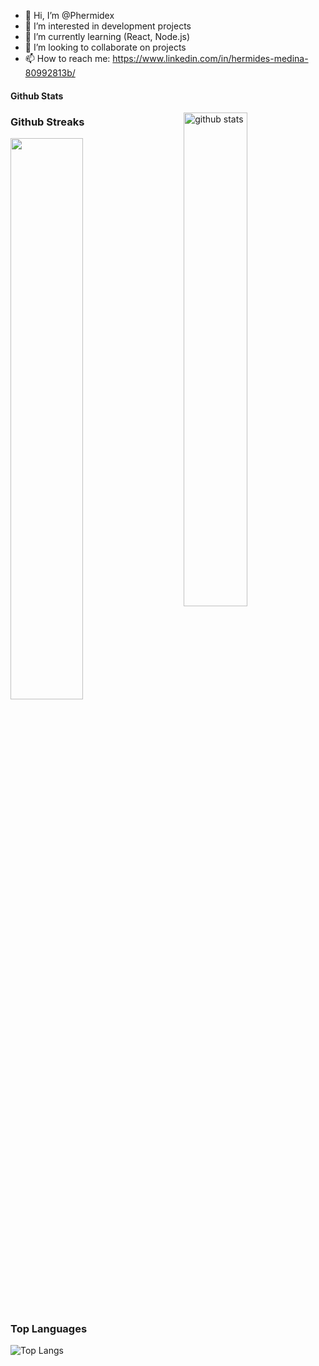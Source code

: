 - 👋 Hi, I’m @Phermidex
- 👀 I’m interested in development projects
- 🌱 I’m currently learning (React, Node.js)
- 💞️ I’m looking to collaborate on projects
- 📫 How to reach me: https://www.linkedin.com/in/hermides-medina-80992813b/

#### Github Stats
<img src="https://github-readme-stats.vercel.app/api?username=Phermidex&show_icons=true&theme=gotham&include_all_commits=true" alt="github stats" width="45%" align="right"/>

### Github Streaks
<img src="https://github-readme-streak-stats.herokuapp.com/?user=Phermidex&theme=dark" width="48%" >

### Top Languages
 ![Top Langs](https://github-readme-stats.vercel.app/api/top-langs/?username=Phermidex&layout=compact)

<!---
Phermidex/Phermidex is a ✨ special ✨ repository because its `README.md` (this file) appears on your GitHub profile.
You can click the Preview link to take a look at your changes.
--->
